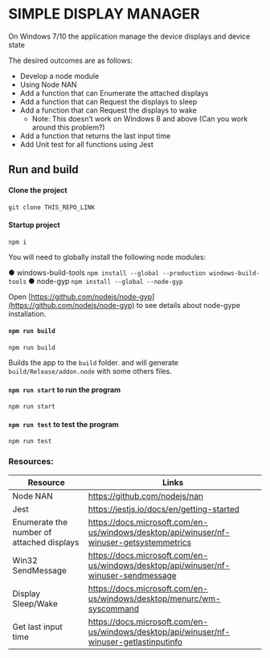 # SIMPLE DISPLAY MANAGER

On Windows 7/10 the application manage the device displays and device state

The desired outcomes are as follows:

- Develop a node module
- Using Node NAN
- Add a function that can Enumerate the attached displays
- Add a function that can Request the displays to sleep
- Add a function that can Request the displays to wake
  - Note: This doesn’t work on Windows 8 and above (Can you work around this problem?)
- Add a function that returns the last input time
- Add Unit test for all functions using Jest

## Run and build

#### Clone the project

`git clone THIS_REPO_LINK`

#### Startup project

```shell
npm i
```

You will need to globally install the following node modules:

● windows-build-tools `npm install --global --production windows-build-tools`
● node-gyp `npm install --global --node-gyp`

Open [https://github.com/nodejs/node-gyp](https://github.com/nodejs/node-gyp) to see details about node-gype installation.

#### `npm run build`

```shell
npm run build
```

Builds the app to the `build` folder. and will generate `build/Release/addon.node` with some others files.<br>

#### `npm run start` to run the program

```shell
npm run start
```

#### `npm run test` to test the program

```shell
npm run test
```

### Resources:

| Resource                                  | Links                                                                                    |
| ----------------------------------------- | ---------------------------------------------------------------------------------------- |
| Node NAN                                  | https://github.com/nodejs/nan                                                            |
| Jest                                      | https://jestjs.io/docs/en/getting-started                                                |
| Enumerate the number of attached displays | https://docs.microsoft.com/en-us/windows/desktop/api/winuser/nf-winuser-getsystemmetrics |
| Win32 SendMessage                         | https://docs.microsoft.com/en-us/windows/desktop/api/winuser/nf-winuser-sendmessage      |
| Display Sleep/Wake                        | https://docs.microsoft.com/en-us/windows/desktop/menurc/wm-syscommand                    |
| Get last input time                       | https://docs.microsoft.com/en-us/windows/desktop/api/winuser/nf-winuser-getlastinputinfo |
